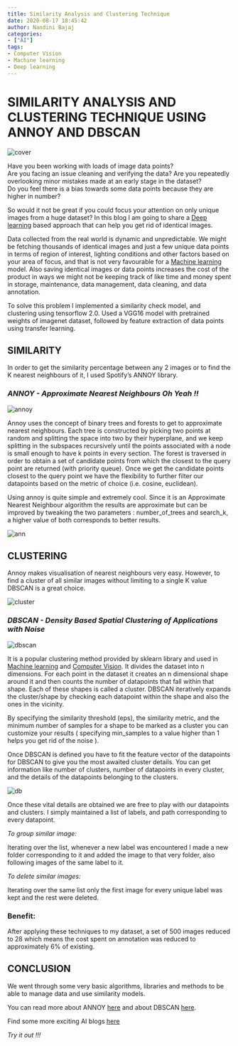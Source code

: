 ```yaml
---
title: Similarity Analysis and Clustering Technique
date: 2020-08-17 18:45:42
author: Nandini Bajaj
categories:
- ["AI"]
tags:
- Computer Vision
- Machine learning
- Deep learning
---
```


# SIMILARITY ANALYSIS AND CLUSTERING TECHNIQUE USING ANNOY AND DBSCAN

![cover](COVER1.jpg)

Have you been working with loads of image data points? \
Are you facing an issue cleaning and verifying the data? 
Are you repeatedly overlooking minor mistakes made at an early stage in the dataset? \
Do you feel there is a bias towards some data points because they are higher in number? 

So would it not be great if you could focus your attention on only unique images from a huge dataset? 
In this blog I am going to share a [Deep learning](https://nayan.co/blog/) based approach that can help you get rid of identical images. 

Data collected from the real world is dynamic and unpredictable. We might be fetching thousands of identical images and just a few unique data points in terms of region of interest, lighting conditions and other factors based on your area of focus, and that is not very favourable for a [Machine learning](https://nayan.co/blog/) model.
Also saving identical images or data points increases the cost of the product in ways we might not be keeping track of like time and money spent in storage, maintenance, data management, data cleaning, and data annotation.

To solve this problem I implemented a similarity check model, and clustering using tensorflow 2.0.
Used a VGG16 model with pretrained weights of imagenet dataset, followed by feature extraction of data points using transfer learning.

## SIMILARITY

In order to get the similarity percentage between any 2 images or to find the K nearest neighbours of it, I used Spotify’s ANNOY library.

### _ANNOY - Approximate Nearest Neighbours Oh Yeah !!_


![annoy](annoy.png)

Annoy uses the concept of binary trees and forests to get to approximate nearest neighbours.
Each tree is constructed by picking two points at random and splitting the space into two by their hyperplane, and we keep splitting in the subspaces recursively until the points associated with a node is small enough to have k points in every section. 
The forest is traversed in order to obtain a set of candidate points from which the closest to the query point are returned (with priority queue).
Once we get the candidate points closest to the query point we have the flexibility to further filter our datapoints based on the metric of choice (i.e. cosine, euclidean). 

Using annoy is quite simple and extremely cool. Since it is an Approximate Nearest Neighbour algorithm the results are approximate but can be improved by tweaking the two parameters : number_of_trees and search_k, a higher value of both corresponds to better results. 

![ann](ann.png)

## CLUSTERING

Annoy makes visualisation of nearest neighbours very easy. However, to find a cluster of all similar images without limiting to a single K value DBSCAN is a great choice. 

![cluster](cluster.png)

### _DBSCAN - Density Based Spatial Clustering of Applications with Noise_


![dbscan](dbscan.png)

It is a popular clustering method provided by sklearn library and used in [Machine learning](https://nayan.co/blog/) and [Computer Vision](https://nayan.co/blog/).
It divides the dataset into n dimensions. For each point in the dataset it creates an n dimensional shape around it and then counts the number of datapoints that fall within that shape. Each of these shapes is called a cluster. DBSCAN iteratively expands the cluster/shape by checking each datapoint within the shape and also the ones in the vicinity. 


By specifying the similarity threshold (eps), the similarity metric, and the minimum number of samples for a shape to be marked as a cluster you can customize your results ( specifying min_samples to a value higher than 1 helps you get rid of the noise ).

Once DBSCAN is defined you have to fit the feature vector of the datapoints for DBSCAN to give you the most awaited cluster details. You can get information like number of clusters, number of datapoints in every cluster, and the details of the datapoints belonging to the clusters.

![db](db.png)

Once these vital details are obtained we are free to play with our datapoints and clusters.
I simply maintained a list of labels, and path corresponding to every datapoint. 

_To group similar image:_

Iterating over the list, whenever a new label was encountered I made a new folder corresponding to it and added the image to that very folder, also following images of the same label to it. 

_To delete similar images:_

Iterating over the same list only the first image for every unique label was kept and the rest were deleted.

### Benefit:
After applying these techniques to my dataset, a set of 500 images reduced to 28 which means the cost spent on annotation was reduced to approximately 6% of existing.

## CONCLUSION

We went through some very basic algorithms, libraries and methods to be able to manage data and use similarity models. 

You can read more about ANNOY [here](https://github.com/Houzz/annoy2 "ANNOY") and about DBSCAN [here](https://scikit-learn.org/stable/modules/generated/sklearn.cluster.DBSCAN.html "DBSCAN").

Find some more exciting AI blogs [here](https://nayan.co/blog/categories/AI/ "AI blogs")

_Try it out !!!_





